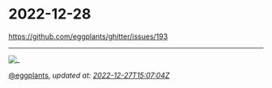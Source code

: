 # 2022-12-28

<https://github.com/eggplants/ghitter/issues/193>

---

![_](https://github.githubassets.com/images/mona-loading-default.gif)

[@eggplants](https://github.com/eggplants), *updated at: [2022-12-27T15:07:04Z](https://github.com/eggplants/ghitter/issues/193#issue-1511887731)*

